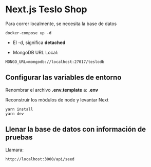 # Next.js Teslo Shop
Para correr localmente, se necesita la base de datos
```
docker-compose up -d
```

* El -d, significa __detached__

* MongoDB URL Local:
```
MONGO_URL=mongodb://localhost:27017/teslodb
```

## Configurar las variables de entorno
Renombrar el archivo __.env.template__ a: __.env__

Reconstruir los módulos de node y levantar Next
```
yarn install
yarn dev
```

## Llenar la base de datos con información de pruebas

Llamara:
```
http://localhost:3000/api/seed
```